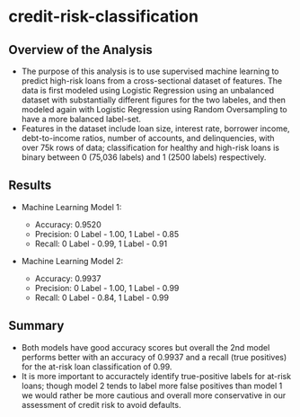 # credit-risk-classification

## Overview of the Analysis

- The purpose of this analysis is to use supervised machine learning to predict high-risk loans from a cross-sectional dataset of features. The data is first modeled using Logistic Regression using an unbalanced dataset with substantially different figures for the two labeles, and then modeled again with Logistic Regression using Random Oversampling to have a more balanced label-set.
- Features in the dataset include loan size, interest rate, borrower income, debt-to-income ratios, number of accounts, and delinquencies, with over 75k rows of data; classification for healthy and high-risk loans is binary between 0 (75,036 labels) and 1 (2500 labels) respectively.

## Results

- Machine Learning Model 1:

  - Accuracy: 0.9520
  - Precision: 0 Label - 1.00, 1 Label - 0.85
  - Recall: 0 Label - 0.99, 1 Label - 0.91

- Machine Learning Model 2:
  - Accuracy: 0.9937
  - Precision: 0 Label - 1.00, 1 Label - 0.99
  - Recall: 0 Label - 0.84, 1 Label - 0.99

## Summary

- Both models have good accuracy scores but overall the 2nd model performs better with an accuracy of 0.9937 and a recall (true positives) for the at-risk loan classification of 0.99.
- It is more important to accuractely identify true-positive labels for at-risk loans; though model 2 tends to label more false positives than model 1 we would rather be more cautious and overall more conservative in our assessment of credit risk to avoid defaults.
